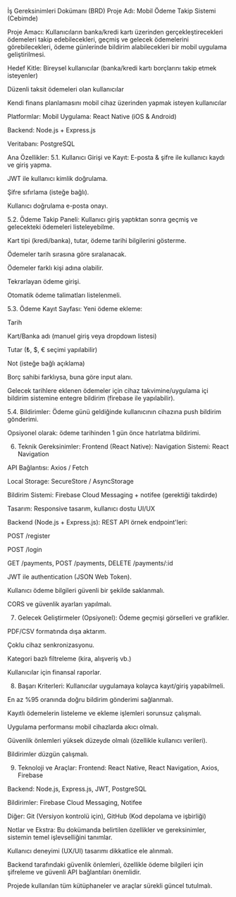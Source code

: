 İş Gereksinimleri Dokümanı (BRD)
Proje Adı:
Mobil Ödeme Takip Sistemi (Cebimde)

Proje Amacı:
Kullanıcıların banka/kredi kartı üzerinden gerçekleştirecekleri ödemeleri takip edebilecekleri, geçmiş ve gelecek ödemelerini görebilecekleri, ödeme günlerinde bildirim alabilecekleri bir mobil uygulama geliştirilmesi.

Hedef Kitle:
Bireysel kullanıcılar (banka/kredi kartı borçlarını takip etmek isteyenler)

Düzenli taksit ödemeleri olan kullanıcılar

Kendi finans planlamasını mobil cihaz üzerinden yapmak isteyen kullanıcılar

Platformlar:
Mobil Uygulama: React Native (iOS & Android)

Backend: Node.js + Express.js

Veritabanı: PostgreSQL

Ana Özellikler:
5.1. Kullanıcı Girişi ve Kayıt:
E-posta & şifre ile kullanıcı kaydı ve giriş yapma.

JWT ile kullanıcı kimlik doğrulama.

Şifre sıfırlama (isteğe bağlı).

Kullanıcı doğrulama e-posta onayı.

5.2. Ödeme Takip Paneli:
Kullanıcı giriş yaptıktan sonra geçmiş ve gelecekteki ödemeleri listeleyebilme.

Kart tipi (kredi/banka), tutar, ödeme tarihi bilgilerini gösterme.

Ödemeler tarih sırasına göre sıralanacak.

Ödemeler farklı kişi adına olabilir.

Tekrarlayan ödeme girişi.

Otomatik ödeme talimatları listelenmeli.

5.3. Ödeme Kayıt Sayfası:
Yeni ödeme ekleme:

Tarih

Kart/Banka adı (manuel giriş veya dropdown listesi)

Tutar (₺, $, € seçimi yapılabilir)

Not (isteğe bağlı açıklama)

Borç sahibi farklıysa, buna göre input alanı.

Gelecek tarihlere eklenen ödemeler için cihaz takvimine/uygulama içi bildirim sistemine entegre bildirim (firebase ile yapılabilir).

5.4. Bildirimler:
Ödeme günü geldiğinde kullanıcının cihazına push bildirim gönderimi.

Opsiyonel olarak: ödeme tarihinden 1 gün önce hatırlatma bildirimi.

6. Teknik Gereksinimler:
Frontend (React Native):
Navigation Sistemi: React Navigation

API Bağlantısı: Axios / Fetch

Local Storage: SecureStore / AsyncStorage

Bildirim Sistemi: Firebase Cloud Messaging + notifee (gerektiği takdirde)

Tasarım: Responsive tasarım, kullanıcı dostu UI/UX

Backend (Node.js + Express.js):
REST API örnek endpoint'leri:

POST /register

POST /login

GET /payments, POST /payments, DELETE /payments/:id

JWT ile authentication (JSON Web Token).

Kullanıcı ödeme bilgileri güvenli bir şekilde saklanmalı.

CORS ve güvenlik ayarları yapılmalı.

7. Gelecek Geliştirmeler (Opsiyonel):
Ödeme geçmişi görselleri ve grafikler.

PDF/CSV formatında dışa aktarım.

Çoklu cihaz senkronizasyonu.

Kategori bazlı filtreleme (kira, alışveriş vb.)

Kullanıcılar için finansal raporlar.

8. Başarı Kriterleri:
Kullanıcılar uygulamaya kolayca kayıt/giriş yapabilmeli.

En az %95 oranında doğru bildirim gönderimi sağlanmalı.

Kayıtlı ödemelerin listeleme ve ekleme işlemleri sorunsuz çalışmalı.

Uygulama performansı mobil cihazlarda akıcı olmalı.

Güvenlik önlemleri yüksek düzeyde olmalı (özellikle kullanıcı verileri).

Bildirimler düzgün çalışmalı.

9. Teknoloji ve Araçlar:
Frontend: React Native, React Navigation, Axios, Firebase

Backend: Node.js, Express.js, JWT, PostgreSQL

Bildirimler: Firebase Cloud Messaging, Notifee

Diğer: Git (Versiyon kontrolü için), GitHub (Kod depolama ve işbirliği)

Notlar ve Ekstra:
Bu dokümanda belirtilen özellikler ve gereksinimler, sistemin temel işlevselliğini tanımlar.

Kullanıcı deneyimi (UX/UI) tasarımı dikkatlice ele alınmalı.

Backend tarafındaki güvenlik önlemleri, özellikle ödeme bilgileri için şifreleme ve güvenli API bağlantıları önemlidir.

Projede kullanılan tüm kütüphaneler ve araçlar sürekli güncel tutulmalı.